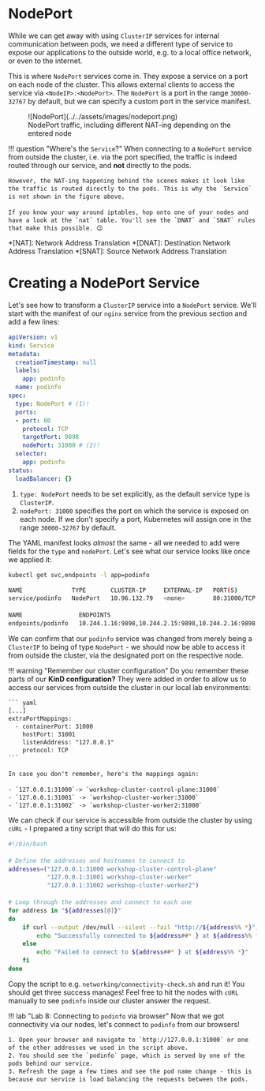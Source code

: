 # NodePort

While we can get away with using `ClusterIP` services for internal communication between pods, we need a different type of service to expose our applications to the outside world, e.g. to a local office network, or even to the internet.

This is where `NodePort` services come in. They expose a service on a port on each node of the cluster. This allows external clients to access the service via `<NodeIP>:<NodePort>`. The `NodePort` is a port in the range `30000-32767` by default, but we can specify a custom port in the service manifest.

<figure markdown>
  ![NodePort](../../assets/images/nodeport.png)
  <figcaption>NodePort traffic, including different NAT-ing depending on the entered node</figcaption>
</figure>

!!! question "Where's the `Service`?"
    When connecting to a `NodePort` service from outside the cluster, i.e. via the port specified, the traffic is indeed routed through our service, and **not** directly to the pods.
    
    However, the NAT-ing happening behind the scenes makes it look like the traffic is routed directly to the pods. This is why the `Service` is not shown in the figure above.

    If you know your way around iptables, hop onto one of your nodes and have a look at the `nat` table. You'll see the `DNAT` and `SNAT` rules that make this possible. 😉

*[NAT]: Network Address Translation
*[DNAT]: Destination Network Address Translation
*[SNAT]: Source Network Address Translation

# Creating a NodePort Service

Let's see how to transform a `ClusterIP` service into a `NodePort` service. We'll start with the manifest of our `nginx` service from the previous section and add a few lines:

<div class="annotate" markdown>

``` yaml hl_lines="9 14"
apiVersion: v1
kind: Service
metadata:
  creationTimestamp: null
  labels:
    app: podinfo
  name: podinfo
spec:
  type: NodePort # (1)!
  ports:
  - port: 80 
    protocol: TCP
    targetPort: 9898
    nodePort: 31000 # (2)!
  selector: 
    app: podinfo
status:
  loadBalancer: {}

```

</div>

1.  `type: NodePort` needs to be set explicitly, as the default service type is `ClusterIP`.
2.  `nodePort: 31000` specifies the port on which the service is exposed on each node. If we don't specify a port, Kubernetes will assign one in the range `30000-32767` by default.

The YAML manifest looks *almost* the same - all we needed to add were fields for the `type` and `nodePort`. Let's see what our service looks like once we applied it:

``` bash
kubectl get svc,endpoints -l app=podinfo
```

```bash
NAME              TYPE       CLUSTER-IP     EXTERNAL-IP   PORT(S)        AGE
service/podinfo   NodePort   10.96.132.79   <none>        80:31000/TCP   8m42s

NAME                ENDPOINTS                                            AGE
endpoints/podinfo   10.244.1.16:9898,10.244.2.15:9898,10.244.2.16:9898   8m42s
```

We can confirm that our `podinfo` service was changed from merely being a `ClusterIP` to being of type `NodePort` - we should now be able to access it from outside the cluster, via the designated port on the respective node.

!!! warning "Remember our cluster configuration"
    Do you remember these parts of our **KinD configuration?** They were added in order to allow us to access our services from outside the cluster in our local lab environments:
    
    ``` yaml
    [...]
    extraPortMappings:
      - containerPort: 31000
        hostPort: 31001
        listenAddress: "127.0.0.1"
        protocol: TCP
    ```

    In case you don't remember, here's the mappings again:

    - `127.0.0.1:31000`-> `workshop-cluster-control-plane:31000`
    - `127.0.0.1:31001` -> `workshop-cluster-worker:31000`
    - `127.0.0.1:31002` -> `workshop-cluster-worker2:31000`

We can check if our service is accessible from outside the cluster by using `cURL` - I prepared a tiny script that will do this for us:

``` bash
#!/bin/bash

# Define the addresses and hostnames to connect to
addresses=("127.0.0.1:31000 workshop-cluster-control-plane"
           "127.0.0.1:31001 workshop-cluster-worker"
           "127.0.0.1:31002 workshop-cluster-worker2")

# Loop through the addresses and connect to each one
for address in "${addresses[@]}"
do
    if curl --output /dev/null --silent --fail "http://${address%% *}"; then
        echo "Successfully connected to ${address##* } at ${address%% *}"
    else
        echo "Failed to connect to ${address##* } at ${address%% *}"
    fi
done
```

Copy the script to e.g. `networking/connectivity-check.sh` and run it! You should get three success manages! Feel free to hit the nodes with `cURL` manually to see `podinfo` inside our cluster answer the request.

!!! lab "Lab 8: Connecting to `podinfo` via browser"
    Now that we got connectivity via our nodes, let's connect to `podinfo` from our browsers!

    1. Open your browser and navigate to `http://127.0.0.1:31000` or one of the other addresses we used in the script above.
    2. You should see the `podinfo` page, which is served by one of the pods behind our service.
    3. Refresh the page a few times and see the pod name change - this is because our service is load balancing the requests between the pods.